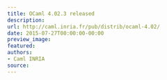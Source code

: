 ```yaml
---
title: OCaml 4.02.3 released
description:
url: http://caml.inria.fr/pub/distrib/ocaml-4.02/
date: 2015-07-27T00:00:00-00:00
preview_image:
featured:
authors:
- Caml INRIA
source:
---
```



